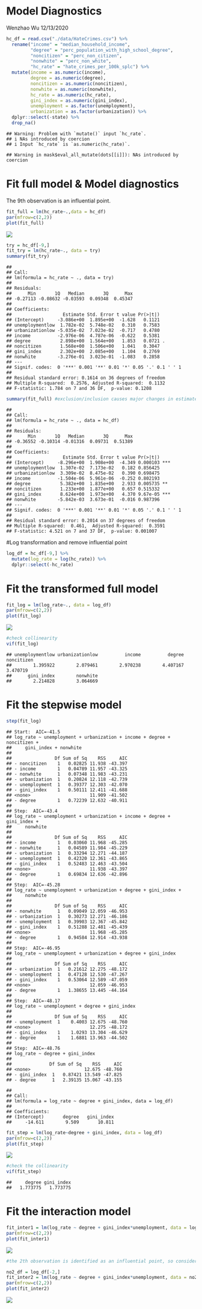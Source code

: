 Model Diagnostics
================
Wenzhao Wu
12/13/2020

``` r
hc_df = read.csv("./data/HateCrimes.csv") %>%
  rename("income" = "median_household_income",
         "degree" = "perc_population_with_high_school_degree",
         "noncitizen" = "perc_non_citizen",
         "nonwhite" = "perc_non_white",
         "hc_rate" = "hate_crimes_per_100k_splc") %>%
  mutate(income = as.numeric(income),
         degree = as.numeric(degree),
         noncitizen = as.numeric(noncitizen),
         nonwhite = as.numeric(nonwhite),
         hc_rate = as.numeric(hc_rate),
         gini_index = as.numeric(gini_index),
         unemployment = as.factor(unemployment),
         urbanization = as.factor(urbanization)) %>%
  dplyr::select(-state) %>%
  drop_na()
```

    ## Warning: Problem with `mutate()` input `hc_rate`.
    ## i NAs introduced by coercion
    ## i Input `hc_rate` is `as.numeric(hc_rate)`.

    ## Warning in mask$eval_all_mutate(dots[[i]]): NAs introduced by coercion

# Fit full model & Model diagnostics

The 9th observation is an influential point.

``` r
fit_full = lm(hc_rate~.,data = hc_df)
par(mfrow=c(2,2))
plot(fit_full)
```

![](diagnostics_files/figure-gfm/unnamed-chunk-2-1.png)<!-- -->

``` r
try = hc_df[-9,] 
fit_try = lm(hc_rate~., data = try)
summary(fit_try)
```

    ## 
    ## Call:
    ## lm(formula = hc_rate ~ ., data = try)
    ## 
    ## Residuals:
    ##      Min       1Q   Median       3Q      Max 
    ## -0.27113 -0.08632 -0.03593  0.09348  0.45347 
    ## 
    ## Coefficients:
    ##                   Estimate Std. Error t value Pr(>|t|)  
    ## (Intercept)     -3.086e+00  1.895e+00  -1.628   0.1121  
    ## unemploymentlow  1.782e-02  5.748e-02   0.310   0.7583  
    ## urbanizationlow -5.035e-02  7.023e-02  -0.717   0.4780  
    ## income          -2.976e-06  4.787e-06  -0.622   0.5381  
    ## degree           2.898e+00  1.564e+00   1.853   0.0721 .
    ## noncitizen       1.568e+00  1.506e+00   1.041   0.3047  
    ## gini_index       2.302e+00  2.085e+00   1.104   0.2769  
    ## nonwhite        -3.276e-01  3.023e-01  -1.083   0.2858  
    ## ---
    ## Signif. codes:  0 '***' 0.001 '**' 0.01 '*' 0.05 '.' 0.1 ' ' 1
    ## 
    ## Residual standard error: 0.1614 on 36 degrees of freedom
    ## Multiple R-squared:  0.2576, Adjusted R-squared:  0.1132 
    ## F-statistic: 1.784 on 7 and 36 DF,  p-value: 0.1208

``` r
summary(fit_full) #exclusion/inclusion causes major changes in estimates
```

    ## 
    ## Call:
    ## lm(formula = hc_rate ~ ., data = hc_df)
    ## 
    ## Residuals:
    ##      Min       1Q   Median       3Q      Max 
    ## -0.36552 -0.10314 -0.01316  0.09731  0.51389 
    ## 
    ## Coefficients:
    ##                   Estimate Std. Error t value Pr(>|t|)    
    ## (Intercept)     -8.296e+00  1.908e+00  -4.349 0.000103 ***
    ## unemploymentlow  1.307e-02  7.173e-02   0.182 0.856425    
    ## urbanizationlow  3.309e-02  8.475e-02   0.390 0.698475    
    ## income          -1.504e-06  5.961e-06  -0.252 0.802193    
    ## degree           5.382e+00  1.835e+00   2.933 0.005735 ** 
    ## noncitizen       1.233e+00  1.877e+00   0.657 0.515332    
    ## gini_index       8.624e+00  1.973e+00   4.370 9.67e-05 ***
    ## nonwhite        -5.842e-03  3.673e-01  -0.016 0.987396    
    ## ---
    ## Signif. codes:  0 '***' 0.001 '**' 0.01 '*' 0.05 '.' 0.1 ' ' 1
    ## 
    ## Residual standard error: 0.2014 on 37 degrees of freedom
    ## Multiple R-squared:  0.461,  Adjusted R-squared:  0.3591 
    ## F-statistic: 4.521 on 7 and 37 DF,  p-value: 0.001007

\#Log transformation and remove influential point

``` r
log_df = hc_df[-9,] %>%
  mutate(log_rate = log(hc_rate)) %>%
  dplyr::select(-hc_rate)
```

# Fit the transformed full model

``` r
fit_log = lm(log_rate~., data = log_df)
par(mfrow=c(2,2))
plot(fit_log)
```

![](diagnostics_files/figure-gfm/unnamed-chunk-4-1.png)<!-- -->

``` r
#check collinearity
vif(fit_log)
```

    ## unemploymentlow urbanizationlow          income          degree      noncitizen 
    ##        1.395922        2.079461        2.970238        4.407167        3.470719 
    ##      gini_index        nonwhite 
    ##        2.214828        3.064669

# Fit the stepwise model

``` r
step(fit_log)
```

    ## Start:  AIC=-41.5
    ## log_rate ~ unemployment + urbanization + income + degree + noncitizen + 
    ##     gini_index + nonwhite
    ## 
    ##                Df Sum of Sq    RSS     AIC
    ## - noncitizen    1   0.02825 11.938 -43.397
    ## - income        1   0.04789 11.957 -43.325
    ## - nonwhite      1   0.07348 11.983 -43.231
    ## - urbanization  1   0.20824 12.118 -42.739
    ## - unemployment  1   0.39377 12.303 -42.070
    ## - gini_index    1   0.50111 12.411 -41.688
    ## <none>                      11.909 -41.502
    ## - degree        1   0.72239 12.632 -40.911
    ## 
    ## Step:  AIC=-43.4
    ## log_rate ~ unemployment + urbanization + income + degree + gini_index + 
    ##     nonwhite
    ## 
    ##                Df Sum of Sq    RSS     AIC
    ## - income        1   0.03060 11.968 -45.285
    ## - nonwhite      1   0.04589 11.984 -45.229
    ## - urbanization  1   0.33294 12.271 -44.187
    ## - unemployment  1   0.42320 12.361 -43.865
    ## - gini_index    1   0.52483 12.463 -43.504
    ## <none>                      11.938 -43.397
    ## - degree        1   0.69834 12.636 -42.896
    ## 
    ## Step:  AIC=-45.28
    ## log_rate ~ unemployment + urbanization + degree + gini_index + 
    ##     nonwhite
    ## 
    ##                Df Sum of Sq    RSS     AIC
    ## - nonwhite      1   0.09049 12.059 -46.953
    ## - urbanization  1   0.30273 12.271 -46.186
    ## - unemployment  1   0.39903 12.367 -45.842
    ## - gini_index    1   0.51288 12.481 -45.439
    ## <none>                      11.968 -45.285
    ## - degree        1   0.94584 12.914 -43.938
    ## 
    ## Step:  AIC=-46.95
    ## log_rate ~ unemployment + urbanization + degree + gini_index
    ## 
    ##                Df Sum of Sq    RSS     AIC
    ## - urbanization  1   0.21612 12.275 -48.172
    ## - unemployment  1   0.47128 12.530 -47.267
    ## - gini_index    1   0.53064 12.589 -47.059
    ## <none>                      12.059 -46.953
    ## - degree        1   1.38655 13.445 -44.164
    ## 
    ## Step:  AIC=-48.17
    ## log_rate ~ unemployment + degree + gini_index
    ## 
    ##                Df Sum of Sq    RSS     AIC
    ## - unemployment  1    0.4003 12.675 -48.760
    ## <none>                      12.275 -48.172
    ## - gini_index    1    1.0293 13.304 -46.629
    ## - degree        1    1.6881 13.963 -44.502
    ## 
    ## Step:  AIC=-48.76
    ## log_rate ~ degree + gini_index
    ## 
    ##              Df Sum of Sq    RSS     AIC
    ## <none>                    12.675 -48.760
    ## - gini_index  1   0.87421 13.549 -47.825
    ## - degree      1   2.39135 15.067 -43.155

    ## 
    ## Call:
    ## lm(formula = log_rate ~ degree + gini_index, data = log_df)
    ## 
    ## Coefficients:
    ## (Intercept)       degree   gini_index  
    ##     -14.611        9.509       10.811

``` r
fit_step = lm(log_rate~degree + gini_index, data = log_df)
par(mfrow=c(2,2))
plot(fit_step)
```

![](diagnostics_files/figure-gfm/unnamed-chunk-5-1.png)<!-- -->

``` r
#check the collinearity
vif(fit_step)
```

    ##     degree gini_index 
    ##   1.773775   1.773775

# Fit the interaction model

``` r
fit_inter1 = lm(log_rate ~ degree + gini_index*unemployment, data = log_df)
par(mfrow=c(2,2))
plot(fit_inter1)
```

![](diagnostics_files/figure-gfm/unnamed-chunk-6-1.png)<!-- -->

``` r
#the 2th observation is identified as an influential point, so consider removing it and re-fit the interaction model

no2_df = log_df[-2,]
fit_inter2 = lm(log_rate ~ degree + gini_index*unemployment, data = no2_df)
par(mfrow=c(2,2))
plot(fit_inter2)
```

![](diagnostics_files/figure-gfm/unnamed-chunk-6-2.png)<!-- -->
